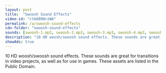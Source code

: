 ```yaml
---
layout: post
title:  "Swoosh Sound Effects"
video-id: "ctA6B9NrzWA"
permalink: /a/swoosh-sound-effects
cdn-folder: "swoosh-sound-effects"
sounds: [swoosh-1.mp3, swoosh-2.mp3, swoosh-3.mp3, swoosh-4.mp3, swoosh-5.mp3, swoosh-6.mp3, swoosh-7.mp3, swoosh-8.mp3, swoosh-9.mp3, swoosh-10.mp3]
description: "10 HD woosh/swoosh sound effects. These sounds are great for transitions in video projects, as well as for use in games. These assets are listed in the Public Domain."
showAds: true
---
```


10 HD woosh/swoosh sound effects. These sounds are great for transitions in video projects, as well as for use in games. These assets are listed in the Public Domain.

